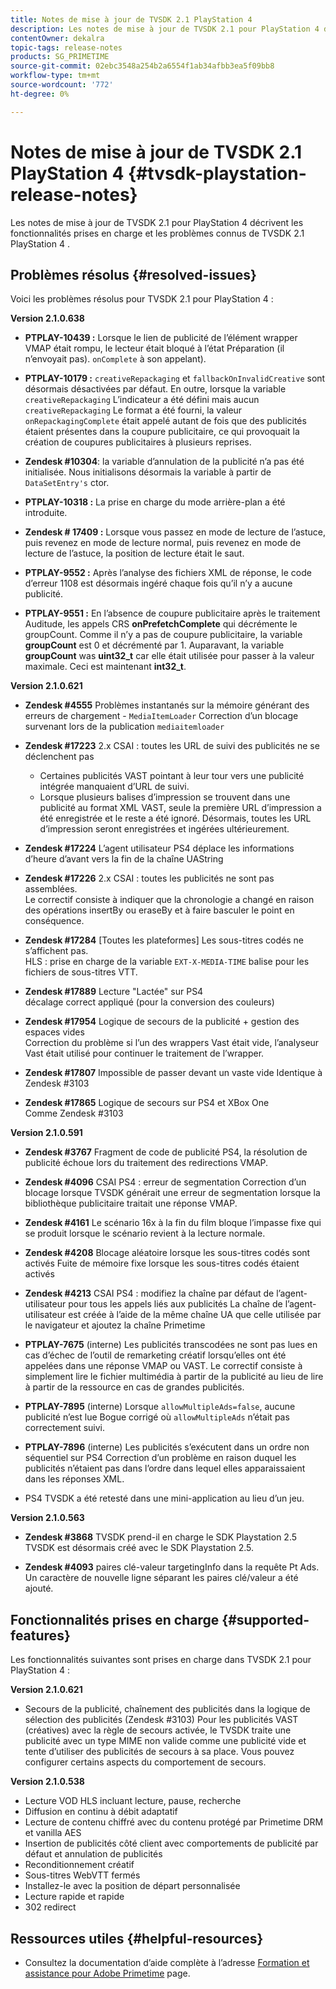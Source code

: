 ```yaml
---
title: Notes de mise à jour de TVSDK 2.1 PlayStation 4
description: Les notes de mise à jour de TVSDK 2.1 pour PlayStation 4 décrivent les fonctionnalités prises en charge et les problèmes connus de TVSDK 2.1 PlayStation 4 .
contentOwner: dekalra
topic-tags: release-notes
products: SG_PRIMETIME
source-git-commit: 02ebc3548a254b2a6554f1ab34afbb3ea5f09bb8
workflow-type: tm+mt
source-wordcount: '772'
ht-degree: 0%

---
```


# Notes de mise à jour de TVSDK 2.1 PlayStation 4 {#tvsdk-playstation-release-notes}

Les notes de mise à jour de TVSDK 2.1 pour PlayStation 4 décrivent les fonctionnalités prises en charge et les problèmes connus de TVSDK 2.1 PlayStation 4 .

## Problèmes résolus {#resolved-issues}

Voici les problèmes résolus pour TVSDK 2.1 pour PlayStation 4 :

**Version 2.1.0.638**

* **PTPLAY-10439 :**
Lorsque le lien de publicité de l’élément wrapper VMAP était rompu, le lecteur était bloqué à l’état Préparation (il n’envoyait pas). `onComplete` à son appelant).

* **PTPLAY-10179 :**
  `creativeRepackaging` et `fallbackOnInvalidCreative` sont désormais désactivées par défaut. En outre, lorsque la variable `creativeRepackaging` L’indicateur a été défini mais aucun `creativeRepackaging` Le format a été fourni, la valeur `onRepackagingComplete` était appelé autant de fois que des publicités étaient présentes dans la coupure publicitaire, ce qui provoquait la création de coupures publicitaires à plusieurs reprises.

* **Zendesk #10304**: la variable d’annulation de la publicité n’a pas été initialisée. Nous initialisons désormais la variable à partir de `DataSetEntry's` ctor.

* **PTPLAY-10318 :**
La prise en charge du mode arrière-plan a été introduite.
* **Zendesk # 17409 :**
Lorsque vous passez en mode de lecture de l’astuce, puis revenez en mode de lecture normal, puis revenez en mode de lecture de l’astuce, la position de lecture était le saut.
* **PTPLAY-9552 :**
Après l’analyse des fichiers XML de réponse, le code d’erreur 1108 est désormais ingéré chaque fois qu’il n’y a aucune publicité.
* **PTPLAY-9551 :**
En l’absence de coupure publicitaire après le traitement Auditude, les appels CRS **onPrefetchComplete** qui décrémente le groupCount. Comme il n’y a pas de coupure publicitaire, la variable **groupCount** est 0 et décrémenté par 1. Auparavant, la variable **groupCount** was **uint32_t** car elle était utilisée pour passer à la valeur maximale. Ceci est maintenant **int32_t**.

**Version 2.1.0.621**

* **Zendesk #4555**
Problèmes instantanés sur la mémoire générant des erreurs de chargement - `MediaItemLoader` Correction d’un blocage survenant lors de la publication `mediaitemloader`

* **Zendesk #17223**
2.x CSAI : toutes les URL de suivi des publicités ne se déclenchent pas
   * Certaines publicités VAST pointant à leur tour vers une publicité intégrée manquaient d’URL de suivi.
   * Lorsque plusieurs balises d’impression se trouvent dans une publicité au format XML VAST, seule la première URL d’impression a été enregistrée et le reste a été ignoré. Désormais, toutes les URL d’impression seront enregistrées et ingérées ultérieurement.
* **Zendesk #17224**
L’agent utilisateur PS4 déplace les informations d’heure d’avant vers la fin de la chaîne UAString
* **Zendesk #17226**
2.x CSAI : toutes les publicités ne sont pas assemblées.\
  Le correctif consiste à indiquer que la chronologie a changé en raison des opérations insertBy ou eraseBy et à faire basculer le point en conséquence.

* **Zendesk #17284**
  [Toutes les plateformes] Les sous-titres codés ne s’affichent pas.\
  HLS : prise en charge de la variable `EXT-X-MEDIA-TIME` balise pour les fichiers de sous-titres VTT.

* **Zendesk #17889**
Lecture &quot;Lactée&quot; sur PS4\
  décalage correct appliqué (pour la conversion des couleurs)

* **Zendesk #17954**
Logique de secours de la publicité + gestion des espaces vides\
  Correction du problème si l’un des wrappers Vast était vide, l’analyseur Vast était utilisé pour continuer le traitement de l’wrapper.

* **Zendesk #17807**
Impossible de passer devant un vaste vide Identique à Zendesk #3103

* **Zendesk #17865**
Logique de secours sur PS4 et XBox One\
  Comme Zendesk #3103

**Version 2.1.0.591**

* **Zendesk #3767**
Fragment de code de publicité PS4, la résolution de publicité échoue lors du traitement des redirections VMAP.
* **Zendesk #4096**
CSAI PS4 : erreur de segmentation Correction d’un blocage lorsque TVSDK générait une erreur de segmentation lorsque la bibliothèque publicitaire traitait une réponse VMAP.

* **Zendesk #4161**
Le scénario 16x à la fin du film bloque l’impasse fixe qui se produit lorsque le scénario revient à la lecture normale.

* **Zendesk #4208**
Blocage aléatoire lorsque les sous-titres codés sont activés Fuite de mémoire fixe lorsque les sous-titres codés étaient activés

* **Zendesk #4213**
CSAI PS4 : modifiez la chaîne par défaut de l’agent-utilisateur pour tous les appels liés aux publicités La chaîne de l’agent-utilisateur est créée à l’aide de la même chaîne UA que celle utilisée par le navigateur et ajoutez la chaîne Primetime

* **PTPLAY-7675** (interne) Les publicités transcodées ne sont pas lues en cas d’échec de l’outil de remarketing créatif lorsqu’elles ont été appelées dans une réponse VMAP ou VAST. Le correctif consiste à simplement lire le fichier multimédia à partir de la publicité au lieu de lire à partir de la ressource en cas de grandes publicités.

* **PTPLAY-7895** (interne) Lorsque `allowMultipleAds=false`, aucune publicité n’est lue Bogue corrigé où `allowMultipleAds` n’était pas correctement suivi.

* **PTPLAY-7896** (interne) Les publicités s’exécutent dans un ordre non séquentiel sur PS4 Correction d’un problème en raison duquel les publicités n’étaient pas dans l’ordre dans lequel elles apparaissaient dans les réponses XML.

* PS4 TVSDK a été retesté dans une mini-application au lieu d’un jeu.

**Version 2.1.0.563**

* **Zendesk #3868**
TVSDK prend-il en charge le SDK Playstation 2.5 TVSDK est désormais créé avec le SDK Playstation 2.5.

* **Zendesk #4093**
paires clé-valeur targetingInfo dans la requête Pt Ads.\
  Un caractère de nouvelle ligne séparant les paires clé/valeur a été ajouté.

## Fonctionnalités prises en charge {#supported-features}

Les fonctionnalités suivantes sont prises en charge dans TVSDK 2.1 pour PlayStation 4 :

**Version 2.1.0.621**

* Secours de la publicité, chaînement des publicités dans la logique de sélection des publicités (Zendesk #3103) Pour les publicités VAST (créatives) avec la règle de secours activée, le TVSDK traite une publicité avec un type MIME non valide comme une publicité vide et tente d’utiliser des publicités de secours à sa place. Vous pouvez configurer certains aspects du comportement de secours.

**Version 2.1.0.538**

* Lecture VOD HLS incluant lecture, pause, recherche
* Diffusion en continu à débit adaptatif
* Lecture de contenu chiffré avec du contenu protégé par Primetime DRM et vanilla AES
* Insertion de publicités côté client avec comportements de publicité par défaut et annulation de publicités
* Reconditionnement créatif
* Sous-titres WebVTT fermés
* Installez-le avec la position de départ personnalisée
* Lecture rapide et rapide
* 302 redirect

## Ressources utiles {#helpful-resources}

* Consultez la documentation d’aide complète à l’adresse [Formation et assistance pour Adobe Primetime](https://experienceleague.adobe.com/docs/primetime.html) page.
